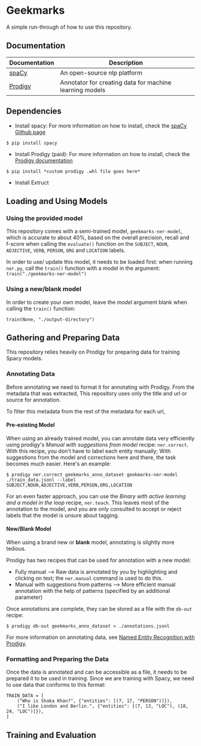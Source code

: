 # Geekmarks

A simple run-through of how to use this repository.

## Documentation

| Documentation   |  Description                                                   |
| --------------- | -------------------------------------------------------------- |
| [spaCy]         | An open-source nlp platform                                    |
| [Prodigy]       | Annotator for creating data for machine learning models        |                     |

[spaCy]: https://spacy.io/usage
[Prodigy]: https://prodi.gy/docs/

## Dependencies

- Install spacy: For more information on how to install, check the [spaCy Github page](https://github.com/explosion/spaCy)
```
$ pip install spacy
```
- Install Prodigy (paid): For more information on how to install, check the [Prodigy documentation](https://prodi.gy/docs/install)
```
$ pip install *custom prodigy .whl file goes here*
```
- Install Extruct

## Loading and Using Models
### Using the provided model
This repository comes with a semi-trained model, `geekmarks-ner-model`, which is accurate to about 40%, based on the overall precision, recall
and f-score when calling the `evaluate()` function on the `SUBJECT`, `NOUN`, `ADJECTIVE`, `VERB`, `PERSON`, `ORG` and `LOCATION` labels.

In order to use/ update this model, it needs to be loaded first: when running `ner.py`, call the `train()` function with a model in the argument: 
`train("./geekmarks-ner-model")` 

### Using a new/blank model
In order to create your own model, leave the *model* argument blank when calling the `train()` function: 

`train(None, "./output-directory")`

## Gathering and Preparing Data

This repository relies heavily on Prodigy for preparing data for training Spacy models.

### Annotating Data

Before annotating we need to format it for annotating with Prodigy. From the metadata that was extracted, This repository uses only the title and url or source for annotation. 

To filter this metadata from the rest of the metadata for each url, 

#### Pre-existing Model
When using an already trained model, you can annotate data very efficiently using prodigy's *Manual with suggestions from model* recipe: `ner.correct`. With this recipe,
you don't have to label each entity manually; With suggestions from the model and corrections here and there, the task becomes much easier. Here's an example:

```
$ prodigy ner.correct geekmarks_anno_dataset geekmarks-ner-model ./train_data.jsonl --label SUBJECT,NOUN,ADJECTIVE,VERB,PERSON,ORG,LOCATION
```

For an even faster approach, you can use the *Binary with active learning and a model in the loop* recipe, `ner.teach`. This leaves most of the annotation to the model, 
and you are only consulted to accept or reject labels that the model is unsure about tagging.

#### New/Blank Model
When using a brand new or **blank** model, annotating is slightly more tedious. 

Prodigy has two recipes that can be used for annotation with a new model:
- Fully manual --> Raw data is annotated by you by highlighting and clicking on text; the `ner.manual` command is used to do this.
- Manual with suggestions from patterns --> More efficient manual annotation with the help of patterns (specified by an additional parameter)

Once annotations are complete, they can be stored as a file with the `db-out` recipe:
```
$ prodigy db-out geekmarks_anno_dataset > ./annotations.jsonl
```
For more information on annotating data, see [Named Entity Recognition with Prodigy](https://prodi.gy/docs/named-entity-recognition).

### Formatting and Preparing the Data

Once the data is annotated and can be accessible as a file, it needs to be prepared it to be used in training. Since we are training with Spacy, we need to use data that conforms to this format:

```
TRAIN_DATA = [
    ("Who is Shaka Khan?", {"entities": [(7, 17, "PERSON")]}),
    ("I like London and Berlin.", {"entities": [(7, 13, "LOC"), (18, 24, "LOC")]}),
]
```


## Training and Evaluation


